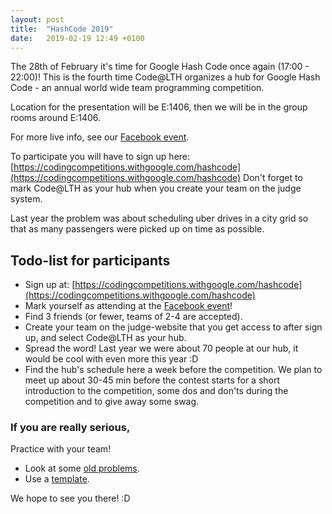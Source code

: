 ```yaml
---
layout: post
title:  "HashCode 2019"
date:   2019-02-19 12:49 +0100
---
```


The 28th of February it's time for Google Hash Code once again (17:00 - 22:00)!
This is the fourth time Code@LTH organizes a hub for Google Hash Code - an annual world wide team programming competition.

Location for the presentation will be E:1406, then we will be in the group rooms around E:1406.

For more live info, see our [Facebook event](https://www.facebook.com/events/1004230436433297).

To participate you will have to sign up here: [https://codingcompetitions.withgoogle.com/hashcode](https://codingcompetitions.withgoogle.com/hashcode)
Don't forget to mark Code@LTH as your hub when you create your team on the judge system.

Last year the problem was about scheduling uber drives in a city grid so that as many passengers were picked up on time as possible. 

## Todo-list for participants
- Sign up at: [https://codingcompetitions.withgoogle.com/hashcode](https://codingcompetitions.withgoogle.com/hashcode)
- Mark yourself as attending at the [Facebook event](https://www.facebook.com/events/1004230436433297)!
- Find 3 friends (or fewer, teams of 2-4 are accepted).
- Create your team on the judge-website that you get access to after sign up, and select Code@LTH as your hub.
- Spread the word! Last year we were about 70 people at our hub, it would be cool with even more this year :D
- Find the hub's schedule here a week before the competition. We plan to meet up about 30-45 min before the contest starts for a short introduction to the competition, some dos and don'ts during the competition and to give away some swag.

### If you are really serious,
Practice with your team! 
- Look at some [old problems](https://codingcompetitions.withgoogle.com/hashcode/archive).
- Use a [template](https://github.com/exoji2e/hashcode-template).

We hope to see you there! :D
